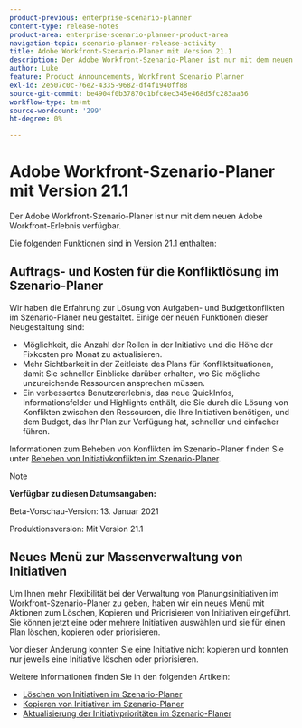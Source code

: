 ```yaml
---
product-previous: enterprise-scenario-planner
content-type: release-notes
product-area: enterprise-scenario-planner-product-area
navigation-topic: scenario-planner-release-activity
title: Adobe Workfront-Szenario-Planer mit Version 21.1
description: Der Adobe Workfront-Szenario-Planer ist nur mit dem neuen Adobe Workfront-Erlebnis verfügbar.
author: Luke
feature: Product Announcements, Workfront Scenario Planner
exl-id: 2e507c0c-76e2-4335-9682-df4f1940ff88
source-git-commit: be4904f0b37870c1bfc8ec345e468d5fc283aa36
workflow-type: tm+mt
source-wordcount: '299'
ht-degree: 0%

---
```


# Adobe Workfront-Szenario-Planer mit Version 21.1

Der Adobe Workfront-Szenario-Planer ist nur mit dem neuen Adobe Workfront-Erlebnis verfügbar.

Die folgenden Funktionen sind in Version 21.1 enthalten:

## Auftrags- und Kosten für die Konfliktlösung im Szenario-Planer

Wir haben die Erfahrung zur Lösung von Aufgaben- und Budgetkonflikten im Szenario-Planer neu gestaltet. Einige der neuen Funktionen dieser Neugestaltung sind:

* Möglichkeit, die Anzahl der Rollen in der Initiative und die Höhe der Fixkosten pro Monat zu aktualisieren.
* Mehr Sichtbarkeit in der Zeitleiste des Plans für Konfliktsituationen, damit Sie schneller Einblicke darüber erhalten, wo Sie mögliche unzureichende Ressourcen ansprechen müssen.
* Ein verbessertes Benutzererlebnis, das neue QuickInfos, Informationsfelder und Highlights enthält, die Sie durch die Lösung von Konflikten zwischen den Ressourcen, die Ihre Initiativen benötigen, und dem Budget, das Ihr Plan zur Verfügung hat, schneller und einfacher führen.

Informationen zum Beheben von Konflikten im Szenario-Planer finden Sie unter [Beheben von Initiativkonflikten im Szenario-Planer](../../../scenario-planner/resolve-conflicts-in-sp.md).

>[!NOTE]
>
>**Verfügbar zu diesen Datumsangaben:**
>
>Beta-Vorschau-Version: 13. Januar 2021
>
>Produktionsversion: Mit Version 21.1

## Neues Menü zur Massenverwaltung von Initiativen

Um Ihnen mehr Flexibilität bei der Verwaltung von Planungsinitiativen im Workfront-Szenario-Planer zu geben, haben wir ein neues Menü mit Aktionen zum Löschen, Kopieren und Priorisieren von Initiativen eingeführt. Sie können jetzt eine oder mehrere Initiativen auswählen und sie für einen Plan löschen, kopieren oder priorisieren.

Vor dieser Änderung konnten Sie eine Initiative nicht kopieren und konnten nur jeweils eine Initiative löschen oder priorisieren.

Weitere Informationen finden Sie in den folgenden Artikeln:

* [Löschen von Initiativen im Szenario-Planer](../../../scenario-planner/delete-initiatives.md)
* [Kopieren von Initiativen im Szenario-Planer](../../../scenario-planner/copy-initiatives.md)
* [Aktualisierung der Initiativprioritäten im Szenario-Planer](../../../scenario-planner/prioritize-initiatives.md)

